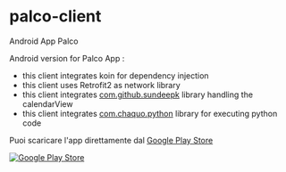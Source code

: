 # palco-client
Android App Palco

Android version for Palco App :

 - this client integrates koin for dependency injection
 - this client uses Retrofit2 as network library
 - this client integrates [com.github.sundeepk](https://github.com/SundeepK/CompactCalendarView) library handling the calendarView
 - this client integrates [com.chaquo.python](https://github.com/chaquo/chaquopy) library for executing python code

Puoi scaricare l'app direttamente dal [Google Play Store](https://play.google.com/store/apps/details?id=it.antonino.palco)

[![Google Play Store](https://img.shields.io/badge/Download-Google%20Play-brightgreen)](https://play.google.com/store/apps/details?id=it.antonino.palco)

